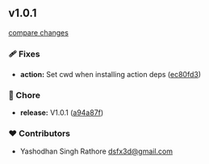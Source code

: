 ## v1.0.1

[compare changes](https://github.com/dsfx3d/action-regex-match-all/compare/v1.0.0...main)

### 🩹 Fixes

- **action:** Set cwd when installing action deps ([ec80fd3](https://github.com/dsfx3d/action-regex-match-all/commit/ec80fd3))

### 🏡 Chore

- **release:** V1.0.1 ([a94a87f](https://github.com/dsfx3d/action-regex-match-all/commit/a94a87f))

### ❤️ Contributors

- Yashodhan Singh Rathore <dsfx3d@gmail.com>


